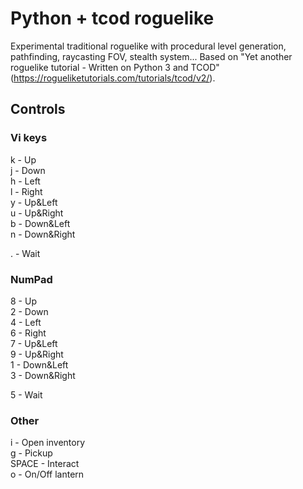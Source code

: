 
# Python + tcod roguelike


Experimental traditional roguelike with procedural level generation, pathfinding,  raycasting FOV, stealth system... Based on "Yet another roguelike tutorial - Written on Python 3 and TCOD" (https://rogueliketutorials.com/tutorials/tcod/v2/).

## Controls

### Vi keys
k - Up<br />
j - Down<br />
h - Left<br />
l - Right<br />
y - Up&Left<br />
u - Up&Right<br />
b - Down&Left<br />
n - Down&Right<br />

. - Wait

### NumPad
8 - Up<br />
2 - Down<br />
4 - Left<br />
6 - Right<br />
7 - Up&Left<br />
9 - Up&Right<br />
1 - Down&Left<br />
3 - Down&Right<br />

5 - Wait<br />

### Other
i - Open inventory<br />
g - Pickup<br />
SPACE - Interact<br />
o - On/Off lantern<br />
